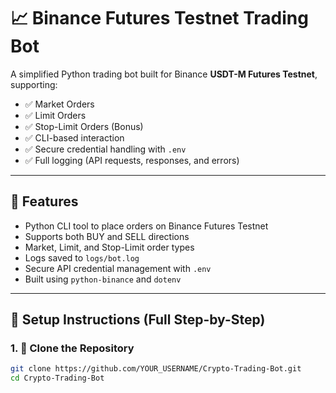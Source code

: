 # 📈 Binance Futures Testnet Trading Bot

A simplified Python trading bot built for Binance **USDT-M Futures Testnet**, supporting:

- ✅ Market Orders
- ✅ Limit Orders
- ✅ Stop-Limit Orders (Bonus)
- ✅ CLI-based interaction
- ✅ Secure credential handling with `.env`
- ✅ Full logging (API requests, responses, and errors)

---

## 🔧 Features

- Python CLI tool to place orders on Binance Futures Testnet
- Supports both BUY and SELL directions
- Market, Limit, and Stop-Limit order types
- Logs saved to `logs/bot.log`
- Secure API credential management with `.env`
- Built using `python-binance` and `dotenv`

---

## 🚀 Setup Instructions (Full Step-by-Step)

### 1. 📁 Clone the Repository

```bash
git clone https://github.com/YOUR_USERNAME/Crypto-Trading-Bot.git
cd Crypto-Trading-Bot


